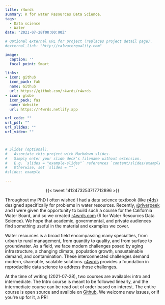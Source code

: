 ```yaml
---
title: r4wrds 
summary: R for water Resources Data Science.
tags: 
  - Data science
  - Water
date: "2021-07-28T00:00:00Z"

# Optional external URL for project (replaces project detail page).
#external_link: "http://calwaterquality.com"

image:
  caption: ''
  focal_point: Smart

links:
- icon: github
  icon_pack: fab
  name: Github
  url: https://github.com/r4wrds/r4wrds
- icon: globe
  icon_pack: fas
  name: Website
  url: https://r4wrds.netlify.app

url_code: ""
url_pdf: ""
url_slides: ""
url_video: ""



# Slides (optional).
#   Associate this project with Markdown slides.
#   Simply enter your slide deck's filename without extension.
#   E.g. `slides = "example-slides"` references `content/slides/example-slides.md`.
#   Otherwise, set `slides = ""`.
#slides: example

---
```


<center>{{< tweet 1412473253717712896 >}}</center>


Throughout my PhD I often wished I had a data science textbook (like [r4ds](https://r4ds.had.co.nz/)) designed specifically for problems in water resources. Recently, [@riverpeek](https://twitter.com/riverpeek) and I were given the opportunity to build such a course for the California Water Board, and so we created [r4wrds.com](r4wrds.com) (R for Water Resources Data Science). We hope that academic, governmental, and private audiences find something useful in the material and examples we cover. 

Water resources is a broad field encompassing many specialties, from urban to rural management, from quantity to quality, and from surface to groundwater. As a field, we face modern challenges posed by aging infrastructure, a changing climate, population growth, unsustainable demand, and contamination. These interconnected challenges demand modern, shareable, scalable solutions. [r4wrds](r4wrds.com) provides a foundation in reproducible data science to address those challenges.

At the time of writing (2021-07-28), two courses are available: intro and intermediate. The Intro course is meant to be followed linearly, and the intermediate course can be read out of order based on interest. The entire course is open source and availble on [Github](github.com/r4wrds/r4wrds). We welcome new issues, or if you're up for it, a PR!

